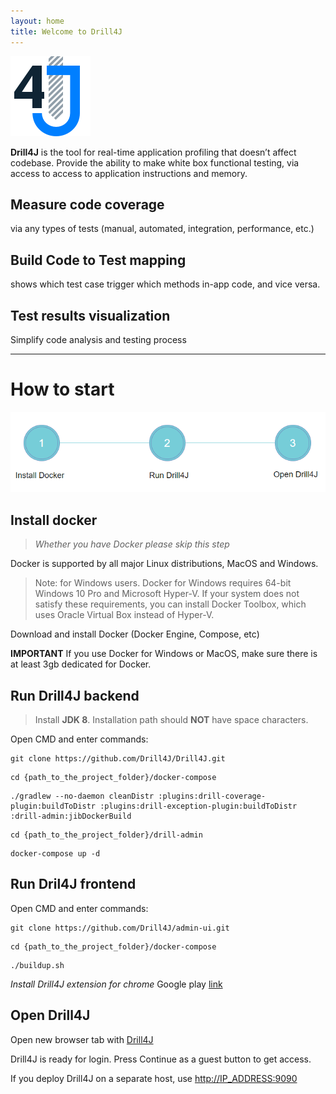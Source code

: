 ```yaml
---
layout: home
title: Welcome to Drill4J 
---
```

![image](/assets/img/drill-logo.png)

**Drill4J** is the tool for real-time application profiling that doesn’t affect codebase. Provide the ability to make white box functional testing, via access to access to application instructions and memory.

## Measure code coverage 
via any types of tests (manual, automated, integration, performance, etc.)​
## Build Code to Test mapping
shows which test case trigger which methods in-app code, and vice versa. ​
## Test results visualization
Simplify code analysis and testing process

***  

# How to start

![image](/assets/img/install-drill-step1.png)

## Install docker 
> _Whether you have Docker please skip this step_

Docker is supported by all major Linux distributions, MacOS and Windows.

>Note: for Windows users. Docker for Windows requires 64-bit Windows 10 Pro and Microsoft Hyper-V. 
If your system does not satisfy these requirements, you can install Docker Toolbox, which uses Oracle Virtual Box instead of Hyper-V.

Download and install Docker (Docker Engine, Compose, etc)

**IMPORTANT** If you use Docker for Windows or MacOS, make sure there is at least 3gb dedicated for Docker. 
    
## Run Drill4J backend
> Install **JDK 8**. Installation path should **NOT** have space characters.


Open CMD and enter commands:

```console
git clone https://github.com/Drill4J/Drill4J.git
```
```console
cd {path_to_the_project_folder}/docker-compose
```
```console
./gradlew --no-daemon cleanDistr :plugins:drill-coverage-plugin:buildToDistr :plugins:drill-exception-plugin:buildToDistr :drill-admin:jibDockerBuild
```
```console
cd {path_to_the_project_folder}/drill-admin
```
```console
docker-compose up -d
```
## Run Dril4J frontend
Open CMD and enter commands:
```console
git clone https://github.com/Drill4J/admin-ui.git 
```
```console
cd {path_to_the_project_folder}/docker-compose
```
```console    
./buildup.sh
```

_Install Drill4J extension for chrome_
Google play [link](https://chrome.google.com/webstore/detail/drill4j-browser-extension/lhlkfdlgddnmbhhlcopcliflikibeplm?hl=ru)

## Open Drill4J
Open new browser tab with [Drill4J](http://localhost:9090)

Drill4J is ready for login. Press Continue as a guest button to get access. 

If you deploy Drill4J on a separate host, use [http://IP_ADDRESS:9090](http://IP_ADDRESS:9090)

